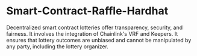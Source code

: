 # Smart-Contract-Raffle-Hardhat
Decentralized smart contract lotteries offer transparency, security, and fairness. It involves the integration of Chainlink's VRF and Keepers. It ensures that lottery outcomes are unbiased and cannot be manipulated by any party, including the lottery organizer.
